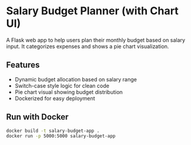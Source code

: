 # Salary Budget Planner (with Chart UI)

A Flask web app to help users plan their monthly budget based on salary input. It categorizes expenses and shows a pie chart visualization.

## Features

- Dynamic budget allocation based on salary range
- Switch-case style logic for clean code
- Pie chart visual showing budget distribution
- Dockerized for easy deployment

## Run with Docker

```bash
docker build -t salary-budget-app .
docker run -p 5000:5000 salary-budget-app
